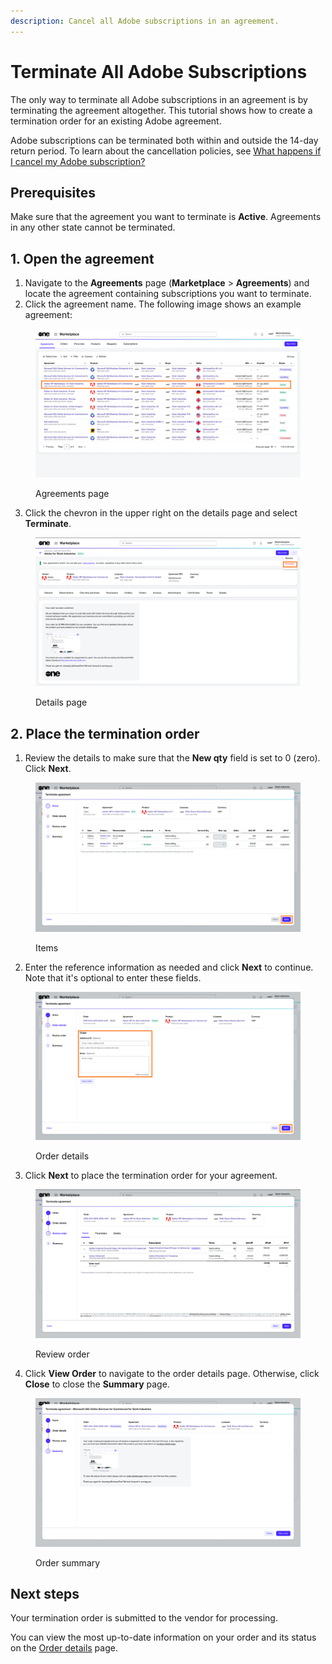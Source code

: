```yaml
---
description: Cancel all Adobe subscriptions in an agreement.
---
```


# Terminate All Adobe Subscriptions

The only way to terminate all Adobe subscriptions in an agreement is by terminating the agreement altogether. This tutorial shows how to create a termination order for an existing Adobe agreement.

Adobe subscriptions can be terminated both within and outside the 14-day return period. To learn about the cancellation policies, see [What happens if I cancel my Adobe subscription?](../../../help-and-support/frequently-asked-questions/what-happens-if-i-cancel-my-adobe-subscription.md)

## Prerequisites

Make sure that the agreement you want to terminate is **Active**. Agreements in any other state cannot be terminated.

## 1. Open the agreement

1. Navigate to the **Agreements** page (**Marketplace** > **Agreements**) and locate the agreement containing subscriptions you want to terminate.&#x20;
2. Click the agreement name. The following image shows an example agreement:

<figure><img src="../../../.gitbook/assets/Agreements (1).png" alt=""><figcaption><p>Agreements page</p></figcaption></figure>

3. Click the chevron in the upper right on the details page and select **Terminate**.&#x20;

<figure><img src="../../../.gitbook/assets/TerminateAgreement2.png" alt=""><figcaption><p>Details page</p></figcaption></figure>

## 2. Place the termination order

1. Review the details to make sure that the **New qty** field is set to 0 (zero). Click **Next**.

<figure><img src="../../../.gitbook/assets/TerminateAgreement.png" alt=""><figcaption><p>Items </p></figcaption></figure>

2. Enter the reference information as needed and click **Next** to continue. Note that it's optional to enter these fields.

<figure><img src="../../../.gitbook/assets/TerminateAgreement4 (1).png" alt=""><figcaption><p>Order details</p></figcaption></figure>

3. Click **Next** to place the termination order for your agreement.&#x20;

<figure><img src="../../../.gitbook/assets/terminateagreement5.png" alt=""><figcaption><p>Review order</p></figcaption></figure>

4. Click **View Order** to navigate to the order details page. Otherwise, click **Close** to close the **Summary** page.

<figure><img src="../../../.gitbook/assets/image (8).png" alt=""><figcaption><p>Order summary</p></figcaption></figure>

## Next steps

Your termination order is submitted to the vendor for processing.

You can view the most up-to-date information on your order and its status on the [Order details](../../../platform-modules/marketplace/orders/orders-interface.md#subscription-details) page.
